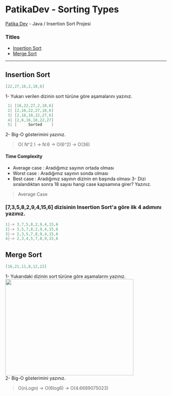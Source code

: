# PatikaDev - Sorting Types
[Patika Dev](www.patika.dev) - Java / Insertion Sort Projesi
### Titles
* [Insertion Sort](https://github.com/REFUPANKER/PatikaDev_SortingTypes#insertion-sort)
* [Merge Sort](https://github.com/REFUPANKER/PatikaDev_SortingTypes#merge-sort)
---
## Insertion Sort
```java
[22,27,16,2,18,6]
```
1- Yukarı verilen dizinin sort türüne göre aşamalarını yazınız.
```Java
 1| [16,22,27,2,18,6]
 2| [2,16,22,27,18,6]
 3| [2,16,18,22,27,6]
 4| [2,6,16,18,22,27]
 5| [     Sorted    ]
```
2- Big-O gösterimini yazınız.
> O(  N^2 ) -> N:6 -> O(6^2) -> O(36)

#### Time Complexity
* Average case  : Aradığımız sayının ortada olması
* Worst case    : Aradığımız sayının sonda olması 
* Best case     : Aradığımız sayının dizinin en başında olması
3- Dizi sıralandıktan sonra 18 sayısı hangi case kapsamına girer? Yazınız.
> Average Case
### [7,3,5,8,2,9,4,15,6] dizisinin Insertion Sort'a göre ilk 4 adımını yazınız.
```java
1|-> 3,7,5,8,2,9,4,15,6
2|-> 3,5,7,8,2,9,4,15,6
3|-> 2,3,5,7,8,9,4,15,6
4|-> 2,3,4,5,7,8,9,15,6
```
## Merge Sort
```java
[16,21,11,8,12,22]
```
1- Yukarıdaki dizinin sort türüne göre aşamalarını yazınız.
<br>
<img width="400" height="300" algin="left" src="https://user-images.githubusercontent.com/68808212/187883638-5d0316b4-7349-4427-ab4f-8984066f85f1.png"/>
<br>
2- Big-O gösterimini yazınız.
> O(nLogn) -> O(6log6) -> O(4.6689075023)

